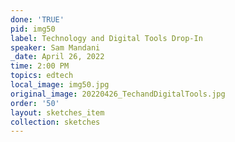 ```yaml
---
done: 'TRUE'
pid: img50
label: Technology and Digital Tools Drop-In
speaker: Sam Mandani
_date: April 26, 2022
time: 2:00 PM
topics: edtech
local_image: img50.jpg
original_image: 20220426_TechandDigitalTools.jpg
order: '50'
layout: sketches_item
collection: sketches
---
```

